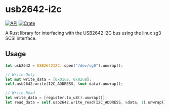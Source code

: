 # usb2642-i2c

[![API](https://docs.rs/usb2642-i2c/badge.svg)](https://docs.rs/usb2642-i2c)
[![Crate](https://img.shields.io/crates/v/usb2642-i2c.svg)](https://crates.io/crates/usb2642-i2c)

A Rust library for interfacing with the USB2642 I2C bus using the linux sg3 SCSI interface.


## Usage

```rust
let usb2642 = USB2642I2C::open("/dev/sg0").unwrap();

// Write-Only
let mut write_data = [0x01u8, 0x02u8];
self.usb2642.write(I2C_ADDRESS, &mut data).unwrap();

// Write-Read
let write_data = [register.to_u8().unwrap()];
let read_data = self.usb2642.write_read(I2C_ADDRESS, &data, 1).unwrap();
```
